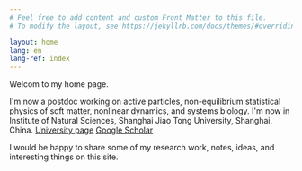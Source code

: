 ```yaml
---
# Feel free to add content and custom Front Matter to this file.
# To modify the layout, see https://jekyllrb.com/docs/themes/#overriding-theme-defaults

layout: home
lang: en
lang-ref: index
---
```


Welcom to my home page.

I'm now a postdoc working on active particles, non-equilibrium statistical physics of soft matter, nonlinear dynamics, and systems biology. I'm now in Institute of Natural Sciences, Shanghai Jiao Tong University, Shanghai, China. [University page](https://ins.sjtu.edu.cn/postdoc/zhaoyongfeng) [Google Scholar](https://scholar.google.com/citations?hl=zh-CN&user=uZGde7gAAAAJ)

I would be happy to share some of my research work, notes, ideas, and interesting things on this site.
  